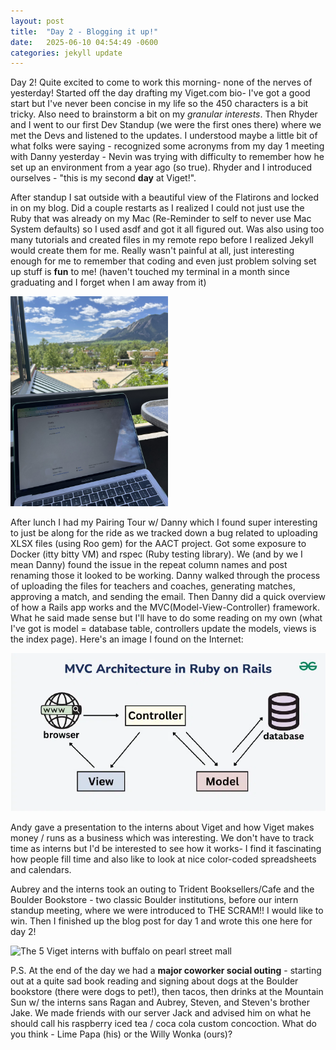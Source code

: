 ```yaml
---
layout: post
title:  "Day 2 - Blogging it up!"
date:   2025-06-10 04:54:49 -0600
categories: jekyll update
---
```


Day 2! Quite excited to come to work this morning- none of the nerves of yesterday! Started off the day drafting my Viget.com bio- I've got a good start but I've never been concise in my life so the 450 characters is a bit tricky. Also need to brainstorm a bit on my *granular interests*. Then Rhyder and I went to our first Dev Standup (we were the first ones there) where we met the Devs and listened to the updates. I understood maybe a little bit of what folks were saying - recognized some acronyms from my day 1 meeting with Danny yesterday - Nevin was trying with difficulty to remember how he set up an environment from a year ago (so true). Rhyder and I introduced ourselves - "this is my second **day** at Viget!". 

After standup I sat outside with a beautiful view of the Flatirons and locked in on my blog. Did a couple restarts as I realized I could not just use the Ruby that was already on my Mac (Re-Reminder to self to never use Mac System defaults) so I used asdf and got it all figured out. Was also using too many tutorials and created files in my remote repo before I realized Jekyll would create them for me. Really wasn't painful at all, just interesting enough for me to remember that coding and even just problem solving set up stuff is **fun** to me! (haven't touched my terminal in a month since graduating and I forget when I am away from it)

<img src="/assets/images/day2_flatirons.jpg" alt="Flatirons and blog" style="width:50%;" />

After lunch I had my Pairing Tour w/ Danny which I found super interesting to just be along for the ride as we tracked down a bug related to uploading XLSX files (using Roo gem) for the AACT project. Got some exposure to Docker (itty bitty VM) and rspec (Ruby testing library). We (and by we I mean Danny) found the issue in the repeat column names and post renaming those it looked to be working. Danny walked through the process of uploading the files for teachers and coaches, generating matches, approving a match, and sending the email. Then Danny did a quick overview of how a Rails app works and the MVC(Model-View-Controller) framework. What he said made sense but I'll have to do some reading on my own (what I've got is model = database table, controllers update the models, views is the index page). Here's an image I found on the Internet:

![MVC architecture](/assets/images/day2_mvc.jpg)

Andy gave a presentation to the interns about Viget and how Viget makes money / runs as a business which was interesting. We don't have to track time as interns but I'd be interested to see how it works- I find it fascinating how people fill time and also like to look at nice color-coded spreadsheets and calendars. 

Aubrey and the interns took an outing to Trident Booksellers/Cafe and the Boulder Bookstore - two classic Boulder institutions, before our intern standup meeting, where we were introduced to THE SCRAM!! I would like to win. Then I finished up the blog post for day 1 and wrote this one here for day 2!

![The 5 Viget interns with buffalo on pearl street mall](/assets/images/day2_buff.PNG)

P.S. At the end of the day we had a **major coworker social outing** - starting 
out at a quite sad book reading and signing about dogs at the Boulder 
bookstore (there were dogs to pet!), then tacos, then drinks at the Mountain 
Sun w/ the interns sans Ragan and Aubrey, Steven, and Steven's brother Jake. 
We made friends with our server Jack and advised him on what he should call 
his raspberry iced tea / coca cola custom concoction. What do you think - 
Lime Papa (his) or the Willy Wonka (ours)?
